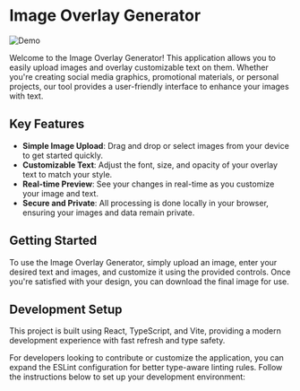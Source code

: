 # Image Overlay Generator

![Demo](demo.gif)

Welcome to the Image Overlay Generator! This application allows you to easily upload images and overlay customizable text on them. Whether you're creating social media graphics, promotional materials, or personal projects, our tool provides a user-friendly interface to enhance your images with text.

## Key Features

- **Simple Image Upload**: Drag and drop or select images from your device to get started quickly.
- **Customizable Text**: Adjust the font, size, and opacity of your overlay text to match your style.
- **Real-time Preview**: See your changes in real-time as you customize your image and text.
- **Secure and Private**: All processing is done locally in your browser, ensuring your images and data remain private.

## Getting Started

To use the Image Overlay Generator, simply upload an image, enter your desired text and images, and customize it using the provided controls. Once you're satisfied with your design, you can download the final image for use.

## Development Setup

This project is built using React, TypeScript, and Vite, providing a modern development experience with fast refresh and type safety.

For developers looking to contribute or customize the application, you can expand the ESLint configuration for better type-aware linting rules. Follow the instructions below to set up your development environment:
